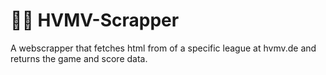 # 🤾‍♂️ HVMV-Scrapper

A webscrapper that fetches html from of a specific league at hvmv.de and returns the game and score data.
